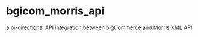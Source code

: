 bgicom_morris_api
=================

a bi-directional API integration between bigCommerce and Morris XML API
